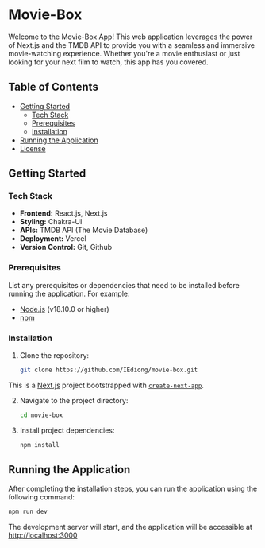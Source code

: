 # Movie-Box

Welcome to the Movie-Box App! This web application leverages the power of Next.js and the TMDB API to provide you with a seamless and immersive movie-watching experience. Whether you're a movie enthusiast or just looking for your next film to watch, this app has you covered.

## Table of Contents

- [Getting Started](#getting-started)
  - [Tech Stack](#tech-stack)
  - [Prerequisites](#prerequisites)
  - [Installation](#installation)
- [Running the Application](#running-the-application)
  <!-- - [Usage](#usage) -->
  <!-- - [Contributing](#contributing) -->
- [License](#license)

<!-- ## Key Features
- **Browse Movies:** Explore a vast library of movies across different genres and categories.

- **Movie Details:** Get detailed information about each movie, including cast, plot, release date, and more.

- **Search Functionality:** Easily find your favorite movies or discover new ones with our robust search feature.

- **User Ratings and Reviews:** Share your thoughts by rating and reviewing movies you've watched.

- **Trailers and Teasers:** Watch trailers and teasers to get a glimpse of what's in store. -->

## Getting Started

### Tech Stack

- **Frontend:** React.js, Next.js
- **Styling:** Chakra-UI
- **APIs:** TMDB API (The Movie Database)
- **Deployment:** Vercel
- **Version Control:** Git, Github

### Prerequisites

List any prerequisites or dependencies that need to be installed before running the application. For example:

- [Node.js](https://nodejs.org/) (v18.10.0 or higher)
- [npm](https://www.npmjs.com/)

### Installation

1. Clone the repository:

   ```bash
   git clone https://github.com/IEdiong/movie-box.git
   ```

This is a [Next.js](https://nextjs.org/) project bootstrapped with [`create-next-app`](https://github.com/vercel/next.js/tree/canary/packages/create-next-app).

2. Navigate to the project directory:

   ```bash
   cd movie-box
   ```

3. Install project dependencies:

   ```bash
   npm install
   ```

## Running the Application

After completing the installation steps, you can run the application using the following command:

```bash
npm run dev
```

The development server will start, and the application will be accessible at [http://localhost:3000](http://localhost:3000)
